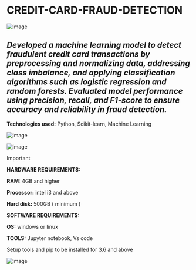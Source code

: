 # CREDIT-CARD-FRAUD-DETECTION
![image](https://github.com/user-attachments/assets/8997a421-cb32-4dcd-95ac-e072d90385c6)

## _Developed a machine learning model to detect fraudulent credit card transactions by preprocessing and normalizing data, addressing class imbalance, and applying classification algorithms such as logistic regression and random forests. Evaluated model performance using precision, recall, and F1-score to ensure accuracy and reliability in fraud detection._

**Technologies used:** Python, Scikit-learn, Machine Learning

![image](https://github.com/user-attachments/assets/cce71eab-6b0e-4bcd-9576-cf2543265be0)

![image](https://github.com/user-attachments/assets/7ce7bcba-d6f1-4c64-b837-da386258a0d0)

> [!IMPORTANT]
> **HARDWARE REQUIREMENTS:**
>
> **RAM:** 4GB and higher
>
> **Processor:** intel i3 and above
>
> **Hard disk:** 500GB ( minimum )
>
>
>  **SOFTWARE REQUIREMENTS:**
>
> **OS:** windows or linux
>
> **TOOLS:** Jupyter notebook, Vs code
>
>Setup tools and pip to be installed for 3.6 and above


![image](https://github.com/user-attachments/assets/485b8aa5-9c30-44bb-996c-14da069b4b1b)
